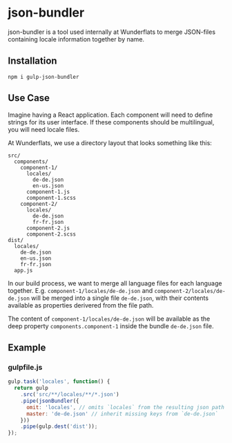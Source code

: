 # json-bundler

json-bundler is a tool used internally at Wunderflats to merge JSON-files containing locale information together by name.

## Installation

```
npm i gulp-json-bundler
```

## Use Case

Imagine having a React application. Each component will need to define strings for its user interface. If these components should be multilingual, you will need locale files.

At Wunderflats, we use a directory layout that looks something like this:

```
src/
  components/
    component-1/
      locales/
        de-de.json
        en-us.json
      component-1.js
      component-1.scss
    component-2/
      locales/
        de-de.json
        fr-fr.json
      component-2.js
      component-2.scss
dist/
  locales/
    de-de.json
    en-us.json
    fr-fr.json
  app.js
```

In our build process, we want to merge all language files for each language together. E.g. `component-1/locales/de-de.json` and `component-2/locales/de-de.json` will be merged into a single file `de-de.json`, with their contents available as properties derivered from the file path.

The content of `component-1/locales/de-de.json` will be available as the deep property `components.component-1` inside the bundle `de-de.json` file.

## Example

### gulpfile.js

```javascript
gulp.task('locales', function() {
  return gulp
    .src('src/**/locales/**/*.json')
    .pipe(jsonBundler({
      omit: 'locales', // omits `locales` from the resulting json path
      master: 'de-de.json' // inherit missing keys from `de-de.json`
    }))
    .pipe(gulp.dest('dist'));
});
```
